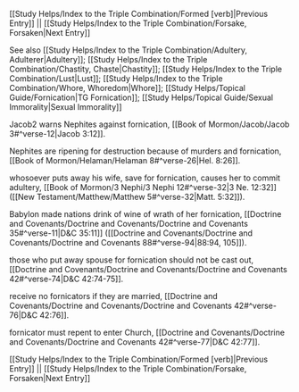 [[Study Helps/Index to the Triple Combination/Formed [verb]|Previous Entry]]  ||  [[Study Helps/Index to the Triple Combination/Forsake, Forsaken|Next Entry]]

 See also [[Study Helps/Index to the Triple Combination/Adultery, Adulterer|Adultery]]; [[Study Helps/Index to the Triple Combination/Chastity, Chaste|Chastity]]; [[Study Helps/Index to the Triple Combination/Lust|Lust]]; [[Study Helps/Index to the Triple Combination/Whore, Whoredom|Whore]]; [[Study Helps/Topical Guide/Fornication|TG Fornication]]; [[Study Helps/Topical Guide/Sexual Immorality|Sexual Immorality]]

 Jacob2 warns Nephites against fornication, [[Book of Mormon/Jacob/Jacob 3#^verse-12|Jacob 3:12]].

 Nephites are ripening for destruction because of murders and fornication, [[Book of Mormon/Helaman/Helaman 8#^verse-26|Hel. 8:26]].

 whosoever puts away his wife, save for fornication, causes her to commit adultery, [[Book of Mormon/3 Nephi/3 Nephi 12#^verse-32|3 Ne. 12:32]] ([[New Testament/Matthew/Matthew 5#^verse-32|Matt. 5:32]]).

 Babylon made nations drink of wine of wrath of her fornication, [[Doctrine and Covenants/Doctrine and Covenants/Doctrine and Covenants 35#^verse-11|D&C 35:11]] ([[Doctrine and Covenants/Doctrine and Covenants/Doctrine and Covenants 88#^verse-94|88:94, 105]]).

 those who put away spouse for fornication should not be cast out, [[Doctrine and Covenants/Doctrine and Covenants/Doctrine and Covenants 42#^verse-74|D&C 42:74-75]].

 receive no fornicators if they are married, [[Doctrine and Covenants/Doctrine and Covenants/Doctrine and Covenants 42#^verse-76|D&C 42:76]].

 fornicator must repent to enter Church, [[Doctrine and Covenants/Doctrine and Covenants/Doctrine and Covenants 42#^verse-77|D&C 42:77]].

[[Study Helps/Index to the Triple Combination/Formed [verb]|Previous Entry]]  ||  [[Study Helps/Index to the Triple Combination/Forsake, Forsaken|Next Entry]]